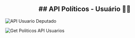 <h2 align="center"> ## API Políticos - Usuário 👨‍🦲</h2>

![API Usuario Deputado ](https://user-images.githubusercontent.com/80427838/155395880-73827591-3d50-4bc3-a427-8856f162f20b.jpg)


![Get Politicos API Usuarios](https://user-images.githubusercontent.com/80427838/155395971-00cd3255-452c-43b1-877b-8919597a035d.jpg)
